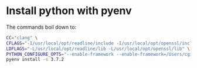 # Install python with pyenv

The commands boil down to:

```sh
CC="clang" \
CFLAGS="-I/usr/local/opt/readline/include -I/usr/local/opt/openssl/include -I/Library/Developer/CommandLineTools/SDKs/MacOSX10.14.sdk/usr/include" \
LDFLAGS="-L/usr/local/opt/readline/lib -L/usr/local/opt/openssl/lib" \
PYTHON_CONFIGURE_OPTS="--enable-framework --enable-framework=/Users/cgilmer/.pyenv/versions/3.7.2" \
pyenv install -s 3.7.2
```
